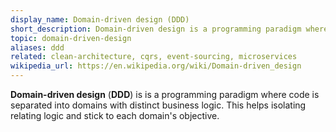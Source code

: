 ```yaml
---
display_name: Domain-driven design (DDD)
short_description: Domain-driven design is a programming paradigm where code is separated into domains with distinct business logic.
topic: domain-driven-design
aliases: ddd
related: clean-architecture, cqrs, event-sourcing, microservices
wikipedia_url: https://en.wikipedia.org/wiki/Domain-driven_design
---
```

**Domain-driven design** (**DDD**) is is a programming paradigm where code is separated into domains with distinct business logic. This helps isolating relating logic and stick to each domain's objective.
    
